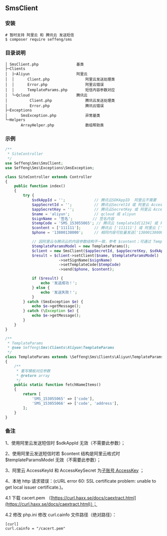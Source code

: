 ## SmsClient

### 安装

```
# 暂时支持 阿里云 和 腾讯云 发送短信
$ composer require seffeng/sms
```

### 目录说明

```
│ SmsClient.php                 基类
├─Clients
│  ├─Aliyun                     阿里云
│  │      Client.php                阿里云发送处理类
│  │      Error.php                 阿里云错误
│  │      TemplateParams.php        短信内容参数对应
│  └─Qcloud                     腾讯云
│          Client.php               腾讯云发送处理类
│          Error.php                腾讯云错误
├─Exceptions
│      SmsException.php             异常基类
└─Helpers
       ArrayHelper.php              数组帮助类
```

### 示例

```php
/**
 * SiteController
 */
use Seffeng\Sms\SmsClient;
use Seffeng\Sms\Exceptions\SmsException;

class SiteController extends Controller
{
    public function index()
    {
        try {
            $sdkAppId = '';             // 腾讯云SDKAppID  阿里云不需要
            $appSecretId = '';          // 腾讯云SecretId 或 阿里云 AccessKeyId
            $appSecretKey = '';         // 腾讯云SecretKey 或 阿里云 AccessKeySecret
            $name = 'aliyun';           // qcloud 或 aliyun
            $signName = '签名';         // 签名内容
            $tempCode = 'SMS_153055065'; // 腾讯云 templateId[1234] 或 阿里云 TemplateCode[SMS_153055065]
            $content = ['111111'];      // 腾讯云 ['111111'] 或 阿里云 ['code' => '111111']
            $phone = '13800138000';     // 相同内容可批量发送['13800138000', '13800138001']

            // 因阿里云与腾讯云的内容参数结构不一致，参考 $content；可通过 TemplateParams 实现以腾讯云结构发送
            $templateParamsModel = new TemplateParams();
            $client = new SmsClient($appSecretId, $appSecretKey, $sdkAppId);
            $result = $client->setClient($name, $templateParamsModel)
                        ->setSignName($signName)
                        ->setTemplateCode($tempCode)
                        ->send($phone, $content);

            if ($result) {
                echo '发送成功！';
            } else {
                echo '发送失败！';
            }
        } catch (SmsException $e) {
            echo $e->getMessage();
        } catch (\Exception $e) {
            echo $e->getMessage();
        }
    }
}
```

```php
/**
 * TemplateParams
 * @see Seffeng\Sms\Clients\Aliyun\TemplateParams
 */
class TemplateParams extends \Seffeng\Sms\Clients\Aliyun\TemplateParams
{
    /**
     * 重写模板对应参数
     * @return array
     */
    public static function fetchNameItems()
    {
        return [
            'SMS_153055065' => ['code'],
            'SMS_153055066' => ['code', 'address'],
        ];
    }
}
```

### 备注

1、使用阿里云发送短信时 $sdkAppId 无效（不需要此参数）；

2、使用阿里云发送短信时若 $content 结构是阿里云格式时 $templateParamsModel 无效（不需要此参数）；

3、阿里云  AccessKeyId 和  AccessKeySecret 为[子账号 AccessKey](https://help.aliyun.com/document_detail/53045.html) ；

4、本地 http 请求错误：(cURL error 60: SSL certificate problem: unable to get local issuer certificate.)。

4.1 下载 cacert.pem （[https://curl.haxx.se/docs/caextract.html](https://curl.haxx.se/docs/caextract.html)）；

4.2 修改 php.ini 修改 curl.cainfo 文件路径（绝对路径）：

```
[curl]
curl.cainfo = "/cacert.pem"
```

